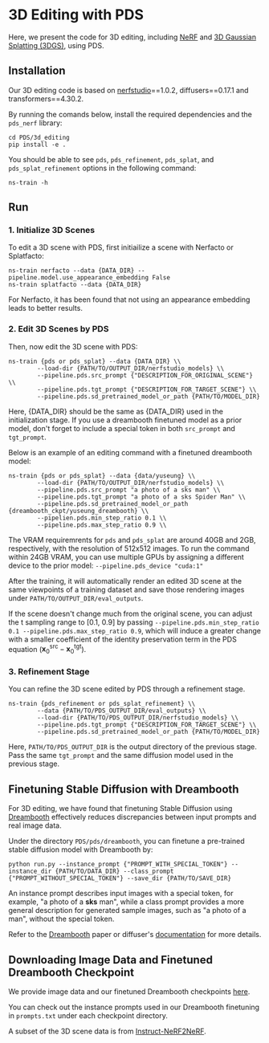 # 3D Editing with PDS
Here, we present the code for 3D editing, including [NeRF](https://www.matthewtancik.com/nerf) and [3D Gaussian Splatting (3DGS)](https://repo-sam.inria.fr/fungraph/3d-gaussian-splatting/), using PDS.


## Installation
Our 3D editing code is based on [nerfstudio](https://docs.nerf.studio/)==1.0.2, diffusers==0.17.1 and transformers==4.30.2.

By running the comands below, install the required dependencies and the `pds_nerf` library:
```
cd PDS/3d_editing
pip install -e .
```

You should be able to see `pds`, `pds_refinement`, `pds_splat`, and `pds_splat_refinement` options in the following command:
```
ns-train -h
```


## Run
### 1. Initialize 3D Scenes
To edit a 3D scene with PDS, first initiailize a scene with Nerfacto or Splatfacto:
```
ns-train nerfacto --data {DATA_DIR} --pipeline.model.use_appearance_embedding False
ns-train splatfacto --data {DATA_DIR}
```
For Nerfacto, it has been found that not using an appearance embedding leads to better results.

### 2. Edit 3D Scenes by PDS
Then, now edit the 3D scene with PDS:
```
ns-train {pds or pds_splat} --data {DATA_DIR} \\
		--load-dir {PATH/TO/OUTPUT_DIR/nerfstudio_models} \\
		--pipeline.pds.src_prompt {"DESCRIPTION_FOR_ORIGINAL_SCENE"} \\
		--pipeline.pds.tgt_prompt {"DESCRIPTION_FOR_TARGET_SCENE"} \\
		--pipeline.pds.sd_pretrained_model_or_path {PATH/TO/MODEL_DIR}
```
Here, {DATA\_DIR} should be the same as {DATA\_DIR} used in the initialization stage. If you use a dreambooth finetuned model as a prior model, don't forget to include a special token in both `src_prompt` and `tgt_prompt`.

Below is an example of an editing command with a finetuned dreambooth model:
```
ns-train {pds or pds_splat} --data {data/yuseung} \\
		--load-dir {PATH/TO/OUTPUT_DIR/nerfstudio_models} \\
		--pipeline.pds.src_prompt "a photo of a sks man" \\
		--pipeline.pds.tgt_prompt "a photo of a sks Spider Man" \\
		--pipeline.pds.sd_pretrained_model_or_path {dreambooth_ckpt/yuseung_dreambooth} \\
		--pipelien.pds.min_step_ratio 0.1 \\
		--pipeline.pds.max_step_ratio 0.9 \\
```
The VRAM requiremrents for `pds` and `pds_splat` are around 40GB and 2GB, respectively, with the resolution of 512x512 images.
To run the command within 24GB VRAM, you can use multiple GPUs by assigning a different device to the prior model: `--pipeline.pds_device "cuda:1"`

After the training, it will automatically render an edited 3D scene at the same viewpoints of a training dataset and save those rendering images under `PATH/TO/OUTPUT_DIR/eval_outputs`.

If the scene doesn't change much from the original scene, you can adjust the t sampling range to [0.1, 0.9] by passing `--pipeline.pds.min_step_ratio 0.1 --pipeline.pds.max_step_ratio 0.9`, which will induce a greater change with a smaller coefficient of the identity preservation term in the PDS equation ($\mathbf{x}_0^{\text{src}} - \mathbf{x}_0^{\text{tgt}}$).

### 3. Refinement Stage
You can refine the 3D scene edited by PDS through a refinement stage.

```
ns-train {pds_refinement or pds_splat_refinement} \\
		--data {PATH/TO/PDS_OUTPUT_DIR/eval_outputs} \\
		--load-dir {PATH/TO/PDS_OUTPUT_DIR/nerfstudio_models} \\
		--pipeline.pds.tgt_prompt {"DESCRIPTION_FOR_TARGET_SCENE"} \\
		--pipeline.pds.sd_pretrained_model_or_path {PATH/TO/MODEL_DIR}
```
Here, `PATH/TO/PDS_OUTPUT_DIR` is the output directory of the previous stage. 
Pass the same `tgt_prompt` and the same diffusion model used in the previous stage.


## Finetuning Stable Diffusion with Dreambooth
For 3D editing, we have found that finetuning Stable Diffusion using [Dreambooth](https://dreambooth.github.io/) effectively reduces discrepancies between input prompts and real image data.

Under the directory `PDS/pds/dreambooth`, you can finetune a pre-trained stable diffusion model with Dreambooth by:
```
python run.py --instance_prompt {"PROMPT_WITH_SPECIAL_TOKEN"} --instance_dir {PATH/TO/DATA_DIR} --class_prompt {"PROMPT_WITHOUT_SPECIAL_TOKEN"} --save_dir {PATH/TO/SAVE_DIR} 
```

An instance prompt describes input images with a special token, for example, "a photo of a __sks__ man", while a class prompt provides a more general description for generated sample images, such as "a photo of a man", without the special token.

Refer to the [Dreambooth](https://dreambooth.github.io/) paper or diffuser's [documentation](https://huggingface.co/docs/diffusers/training/dreambooth) for more details.


## Downloading Image Data and Finetuned Dreambooth Checkpoint
We provide image data and our finetuned Dreambooth checkpoints [here](https://1drv.ms/f/s!AtxL_EOxFeYMk3rftsoc4L8cg0VS?e=Hhbprk).

You can check out the instance prompts used in our Dreambooth finetuning in `prompts.txt` under each checkpoint directory.

A subset of the 3D scene data is from [Instruct-NeRF2NeRF](https://instruct-nerf2nerf.github.io/).

